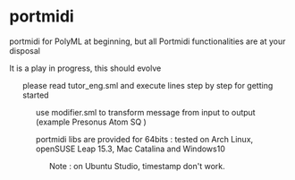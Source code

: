 # portmidi
portmidi for PolyML at beginning, but all Portmidi functionalities are at your disposal<p>
<p> It is a play in progress, this should evolve
<ul> please read tutor_eng.sml and execute lines step by step for getting started
<ul> use modifier.sml to transform message from input to output (example Presonus Atom SQ )
<p> portmidi libs are provided for 64bits : tested on Arch Linux, openSUSE Leap 15.3, Mac Catalina and Windows10 
<ul> Note : on Ubuntu Studio, timestamp don't work.


